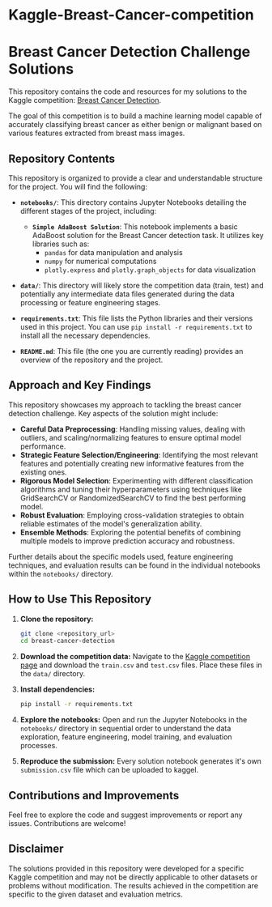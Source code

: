 # Kaggle-Breast-Cancer-competition
# Breast Cancer Detection Challenge Solutions

This repository contains the code and resources for my solutions to the Kaggle competition: [Breast Cancer Detection](https://www.kaggle.com/competitions/breast-cancer-detection/overview).

The goal of this competition is to build a machine learning model capable of accurately classifying breast cancer as either benign or malignant based on various features extracted from breast mass images.

## Repository Contents

This repository is organized to provide a clear and understandable structure for the project. You will find the following:

* **`notebooks/`**: This directory contains Jupyter Notebooks detailing the different stages of the project, including:   
    * **`Simple AdaBoost Solution`**: This notebook implements a basic AdaBoost solution for the Breast Cancer detection task. It utilizes key libraries such as:
        * `pandas` for data manipulation and analysis
        * `numpy` for numerical computations
        * `plotly.express` and `plotly.graph_objects` for data visualization


* **`data/`**: This directory will likely store the competition data (train, test) and potentially any intermediate data files generated during the data processing or feature engineering stages.



* **`requirements.txt`**: This file lists the Python libraries and their versions used in this project. You can use `pip install -r requirements.txt` to install all the necessary dependencies.

* **`README.md`**: This file (the one you are currently reading) provides an overview of the repository and the project.

## Approach and Key Findings

This repository showcases my approach to tackling the breast cancer detection challenge. Key aspects of the solution might include:

* **Careful Data Preprocessing**: Handling missing values, dealing with outliers, and scaling/normalizing features to ensure optimal model performance.
* **Strategic Feature Selection/Engineering**: Identifying the most relevant features and potentially creating new informative features from the existing ones.
* **Rigorous Model Selection**: Experimenting with different classification algorithms and tuning their hyperparameters using techniques like GridSearchCV or RandomizedSearchCV to find the best performing model.
* **Robust Evaluation**: Employing cross-validation strategies to obtain reliable estimates of the model's generalization ability.
* **Ensemble Methods**: Exploring the potential benefits of combining multiple models to improve prediction accuracy and robustness.

Further details about the specific models used, feature engineering techniques, and evaluation results can be found in the individual notebooks within the `notebooks/` directory.

## How to Use This Repository

1.  **Clone the repository:**
    ```bash
    git clone <repository_url>
    cd breast-cancer-detection
    ```

2.  **Download the competition data:** Navigate to the [Kaggle competition page](https://www.kaggle.com/competitions/breast-cancer-detection/overview) and download the `train.csv` and `test.csv` files. Place these files in the `data/` directory.

3.  **Install dependencies:**
    ```bash
    pip install -r requirements.txt
    ```

4.  **Explore the notebooks:** Open and run the Jupyter Notebooks in the `notebooks/` directory in sequential order to understand the data exploration, feature engineering, model training, and evaluation processes.

5.  **Reproduce the submission:** Every solution notebook generates it's own `submission.csv` file which can be uploaded to kaggel.

## Contributions and Improvements

Feel free to explore the code and suggest improvements or report any issues. Contributions are welcome!

## Disclaimer

The solutions provided in this repository were developed for a specific Kaggle competition and may not be directly applicable to other datasets or problems without modification. The results achieved in the competition are specific to the given dataset and evaluation metrics.